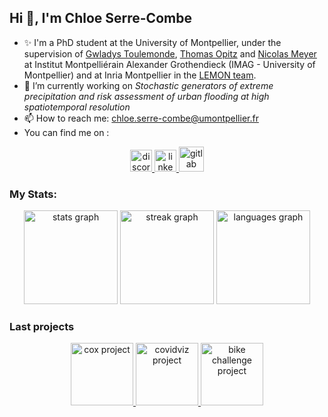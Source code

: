 
## Hi 👋, I'm Chloe Serre-Combe
 
- ✨ I'm a PhD student at the University of Montpellier, under the supervision of [Gwladys Toulemonde](https://imag.umontpellier.fr/~toulemonde/index.html), [Thomas Opitz](https://biosp.mathnum.inrae.fr/homepage-thomas-opitz) and [Nicolas Meyer](https://sites.google.com/view/nicolasmeyer/accueil) at Institut Montpelliérain Alexander Grothendieck (IMAG - University of Montpellier) and at Inria Montpellier in the [LEMON team](https://team.inria.fr/lemon/).
- 🔭 I’m currently working on *Stochastic generators of extreme precipitation and risk assessment of urban flooding at high spatiotemporal resolution*
- 📫 How to reach me: chloe.serre-combe@umontpellier.fr
- You can find me on : 
<div align="center">
  <a href="chloe_sc" target="_blank">
    <img src="https://img.shields.io/static/v1?message=Discord&logo=discord&label=&color=20B0A8&logoColor=white&labelColor=&style=for-the-badge" height="35" alt="discord logo"  />
  </a>
  <a href="https://www.linkedin.com/in/chloe-serre-combe-886647185" target="_blank">
    <img src="https://img.shields.io/static/v1?message=LinkedIn&logo=linkedin&label=&color=20B0A8&logoColor=white&labelColor=&style=for-the-badge" height="35" alt="linkedin logo"  />
  </a>
  <a href="https://gitlab.com/cserre-combe" target="_blank">
    <img src="https://about.gitlab.com/images/press/logo/png/gitlab-icon-rgb.png" height="40" alt="gitlab logo"  />
  </a>
</div>

###

### My Stats:

<div align="center">
  <img src="https://github-readme-stats.vercel.app/api?username=chloesrcb&hide_title=false&hide_rank=false&show_icons=true&include_all_commits=true&count_private=true&disable_animations=false&theme=rose_pine&locale=en&hide_border=true" height="150" alt="stats graph"  />
  <img src="https://streak-stats.demolab.com?user=chloesrcb&locale=en&mode=weekly&theme=rose_pine&hide_border=true&border_radius=5" height="150" alt="streak graph"  />
  <img src="https://github-readme-stats.vercel.app/api/top-langs?username=chloesrcb&locale=en&hide_title=false&layout=compact&card_width=320&langs_count=5&theme=rose_pine&hide_border=true" height="150" alt="languages graph"  />
</div>

### Last projects 

<div align="center">
  <a href="https://github.com/jlidoine/projet_Cox" target="_blank">
    <img src="https://github-readme-stats.vercel.app/api/pin/?username=jlidoine&repo=projet_Cox&theme=rose_pine&locale=en&hide_border=true" height="100"   alt="cox project"  />
  </a>
 <a href="https://github.com/jihene-b3/covidviz" target="_blank">
    <img src="https://github-readme-stats.vercel.app/api/pin/?username=jihene-b3&repo=covidviz&theme=rose_pine&locale=en&hide_border=true" height="100" alt="covidviz project"  />
  </a>
 <a href="https://github.com/chloesrcb/bike_challenge" target="_blank">
    <img src="https://github-readme-stats.vercel.app/api/pin/?username=chloesrcb&repo=bike_challenge&theme=rose_pine&locale=en&hide_border=true" height="100"  alt="bike challenge project"  />
  </a>
</div>
    



